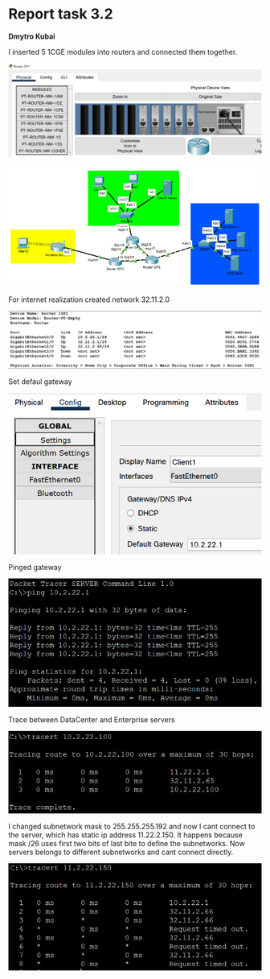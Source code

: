 # Report task 3.2

**Dmytro Kubai**

I inserted 5 1CGE modules into routers and connected them together.

![pic1](screenshots/1.png)

![pic2](screenshots/2.png)

For internet realization created network 32.11.2.0 

![pic3](screenshots/3.png)

Set defaul gateway 

![pic4](screenshots/4.png)

Pinged gateway

![pic5](screenshots/5.png)

Trace between DataCenter and Enterprise servers

![pic6](screenshots/6.png)

I changed subnetwork mask to 255.255.255.192 and now I cant connect to the server, which has static ip address 11.22.2.150. It happens because mask /26 uses first two bits of last bite to define the subnetworks. Now servers belongs to different subnetworks and cant connect directly.

![pic7](screenshots/7.png)




